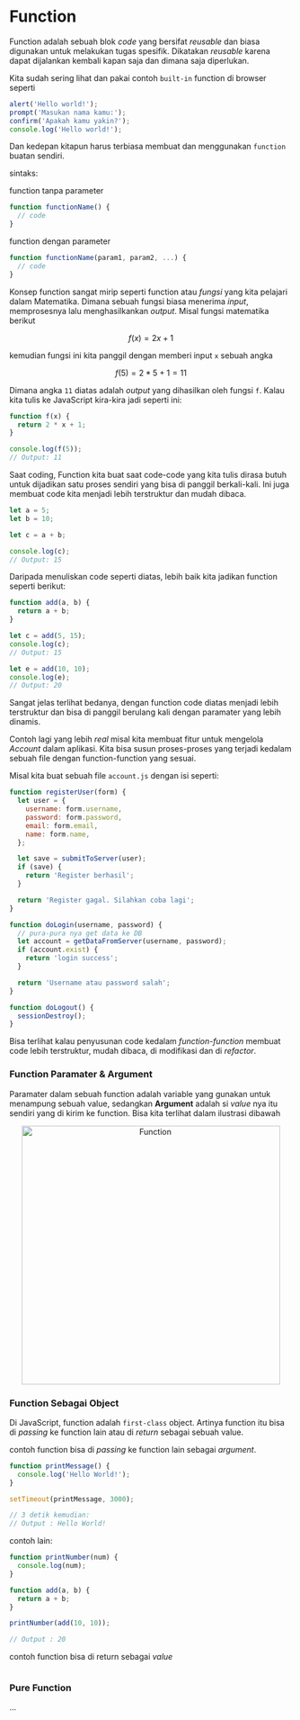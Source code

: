 # Function

Function adalah sebuah blok _code_ yang bersifat _reusable_ dan biasa digunakan untuk melakukan tugas spesifik.
Dikatakan _reusable_ karena dapat dijalankan kembali kapan saja dan dimana saja diperlukan.

Kita sudah sering lihat dan pakai contoh ```built-in``` function di browser seperti

```javascript
alert('Hello world!');
prompt('Masukan nama kamu:');
confirm('Apakah kamu yakin?');
console.log('Hello world!');
```
Dan kedepan kitapun harus terbiasa membuat dan menggunakan ```function``` buatan sendiri. 

sintaks:

function tanpa parameter

```javascript
function functionName() {
  // code
}
```

function dengan parameter

```javascript
function functionName(param1, param2, ...) {
  // code
}
```

Konsep function sangat mirip seperti function atau _fungsi_ yang kita pelajari dalam Matematika. Dimana sebuah fungsi biasa menerima _input_, memprosesnya lalu menghasilkankan _output_. Misal fungsi matematika berikut 

```math
f(x) = 2x + 1
```

kemudian fungsi ini kita panggil dengan memberi input ```x``` sebuah angka

```math
f(5) = 2 * 5 + 1 = 11
```

Dimana angka ```11``` diatas adalah _output_ yang dihasilkan oleh fungsi ```f```. Kalau kita tulis ke JavaScript kira-kira jadi seperti ini:

```javascript
function f(x) {
  return 2 * x + 1;
}

console.log(f(5));
// Output: 11
```


Saat coding, Function kita buat saat code-code yang kita tulis dirasa butuh untuk dijadikan satu proses sendiri yang bisa di panggil berkali-kali. Ini juga membuat code kita menjadi lebih terstruktur dan mudah dibaca.

```javascript
let a = 5;
let b = 10;

let c = a + b;

console.log(c);
// Output: 15
```

Daripada menuliskan code seperti diatas, lebih baik kita jadikan function seperti berikut:

```javascript
function add(a, b) {
  return a + b;
}

let c = add(5, 15);
console.log(c);
// Output: 15

let e = add(10, 10);
console.log(e);
// Output: 20
```

Sangat jelas terlihat bedanya, dengan function code diatas menjadi lebih terstruktur dan bisa di panggil berulang kali dengan paramater yang lebih dinamis.

Contoh lagi yang lebih _real_ misal kita membuat fitur untuk mengelola _Account_ dalam aplikasi. Kita bisa susun
proses-proses yang terjadi kedalam sebuah file dengan function-function yang sesuai.

Misal kita buat sebuah file ```account.js``` dengan isi seperti:

```javascript
function registerUser(form) {
  let user = {
    username: form.username,
    password: form.password,
    email: form.email,
    name: form.name,
  };

  let save = submitToServer(user);
  if (save) {
    return 'Register berhasil';
  }

  return 'Register gagal. Silahkan coba lagi';
}

function doLogin(username, password) {
  // pura-pura nya get data ke DB
  let account = getDataFromServer(username, password);
  if (account.exist) {
    return 'login success';
  }

  return 'Username atau password salah';
}

function doLogout() {
  sessionDestroy();
}
```

Bisa terlihat kalau penyusunan code kedalam _function-function_ membuat code lebih terstruktur, mudah dibaca, di modifikasi dan di _refactor_.

### Function Paramater & Argument

Paramater dalam sebuah function adalah variable yang gunakan untuk menampung sebuah value, sedangkan **Argument**
adalah si _value_ nya itu sendiri yang di kirim ke function. Bisa kita terlihat dalam ilustrasi dibawah

<div align="center">
 <img width="460" alt="Function" src="https://github.com/user-attachments/assets/b7471cb8-ba3c-47d0-8708-990ba0c96e67">
</div>

### Function Sebagai Object

Di JavaScript, function adalah ```first-class``` object. Artinya function itu bisa di _passing_ ke function lain atau
di _return_ sebagai sebuah value.

contoh function bisa di _passing_ ke function lain sebagai _argument_.

```javascript
function printMessage() {
  console.log('Hello World!');
}

setTimeout(printMessage, 3000);

// 3 detik kemudian:
// Output : Hello World!
```

contoh lain:

```javascript
function printNumber(num) {
  console.log(num);
}

function add(a, b) {
  return a + b;
}

printNumber(add(10, 10));

// Output : 20

```

contoh function bisa di return sebagai _value_

```javascript
```

### Pure Function
...